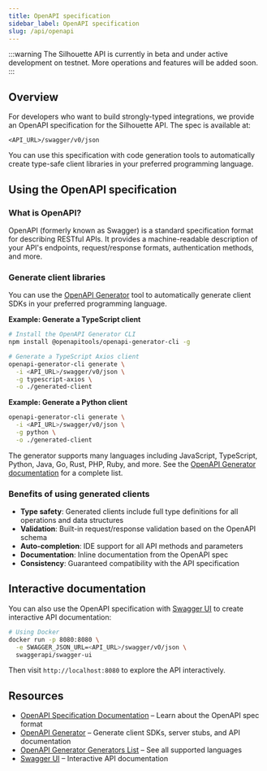 ```yaml
---
title: OpenAPI specification
sidebar_label: OpenAPI specification
slug: /api/openapi
---
```


:::warning
The Silhouette API is currently in beta and under active development on testnet. More operations and features will be added soon.
:::

## Overview

For developers who want to build strongly-typed integrations, we provide an OpenAPI specification for the Silhouette API. The spec is available at:

```
<API_URL>/swagger/v0/json
```

You can use this specification with code generation tools to automatically create type-safe client libraries in your preferred programming language.

## Using the OpenAPI specification

### What is OpenAPI?

OpenAPI (formerly known as Swagger) is a standard specification format for describing RESTful APIs. It provides a machine-readable description of your API's endpoints, request/response formats, authentication methods, and more.

### Generate client libraries

You can use the [OpenAPI Generator](https://openapi-generator.tech/) tool to automatically generate client SDKs in your preferred programming language.

**Example: Generate a TypeScript client**

```bash
# Install the OpenAPI Generator CLI
npm install @openapitools/openapi-generator-cli -g

# Generate a TypeScript Axios client
openapi-generator-cli generate \
  -i <API_URL>/swagger/v0/json \
  -g typescript-axios \
  -o ./generated-client
```

**Example: Generate a Python client**

```bash
openapi-generator-cli generate \
  -i <API_URL>/swagger/v0/json \
  -g python \
  -o ./generated-client
```

The generator supports many languages including JavaScript, TypeScript, Python, Java, Go, Rust, PHP, Ruby, and more. See the [OpenAPI Generator documentation](https://openapi-generator.tech/docs/generators) for a complete list.

### Benefits of using generated clients

- **Type safety**: Generated clients include full type definitions for all operations and data structures
- **Validation**: Built-in request/response validation based on the OpenAPI schema
- **Auto-completion**: IDE support for all API methods and parameters
- **Documentation**: Inline documentation from the OpenAPI spec
- **Consistency**: Guaranteed compatibility with the API specification

## Interactive documentation

You can also use the OpenAPI specification with [Swagger UI](https://swagger.io/tools/swagger-ui/) to create interactive API documentation:

```bash
# Using Docker
docker run -p 8080:8080 \
  -e SWAGGER_JSON_URL=<API_URL>/swagger/v0/json \
  swaggerapi/swagger-ui
```

Then visit `http://localhost:8080` to explore the API interactively.

## Resources

- [OpenAPI Specification Documentation](https://spec.openapis.org/oas/latest.html) – Learn about the OpenAPI spec format
- [OpenAPI Generator](https://openapi-generator.tech/) – Generate client SDKs, server stubs, and API documentation
- [OpenAPI Generator Generators List](https://openapi-generator.tech/docs/generators) – See all supported languages
- [Swagger UI](https://swagger.io/tools/swagger-ui/) – Interactive API documentation

